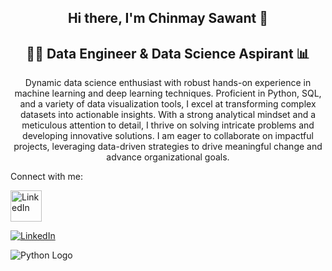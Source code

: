 <div align="center">

## Hi there, I'm Chinmay Sawant 👋  
## 👨‍💻 Data Engineer & Data Science Aspirant 📊

<!--
**Chinmay1220/Chinmay1220** is a ✨ _special_ ✨ repository because its `README.md` (this file) appears on your GitHub profile.

Here are some ideas to get you started:

- 🔭 I’m currently working on ...
- 🌱 I’m currently learning ...
- 👯 I’m looking to collaborate on ...
- 🤔 I’m looking for help with ...
- 💬 Ask me about ...
- 📫 How to reach me: ...
- 😄 Pronouns: ...
- ⚡ Fun fact: ...
-->

Dynamic data science enthusiast with robust hands-on experience in machine learning and deep learning techniques. Proficient in Python, SQL, and a variety of data visualization tools, I excel at transforming complex datasets into actionable insights. With a strong analytical mindset and a meticulous attention to detail, I thrive on solving intricate problems and developing innovative solutions. I am eager to collaborate on impactful projects, leveraging data-driven strategies to drive meaningful change and advance organizational goals.
</div>

Connect with me:

<a href="https://www.linkedin.com/in/YOUR_LINKEDIN_URL">
    <img src="https://upload.wikimedia.org/wikipedia/commons/0/01/LinkedIn_Logo.svg" alt="LinkedIn" width="50" />
</a>

[![LinkedIn](https://upload.wikimedia.org/wikipedia/commons/0/01/LinkedIn_Logo.svg)](https://www.linkedin.com/in/YOUR_LINKEDIN_URL)

![Python Logo](URL_TO_PYTHON_LOGO)

